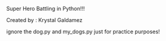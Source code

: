 Super Hero Battling in Python!!!

Created by : Krystal Galdamez


ignore the dog.py and my_dogs.py just for practice purposes!
